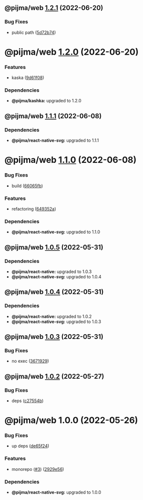 ## @pijma/web [1.2.1](https://github.com/qiwi/pijma-native/compare/@pijma/web@1.2.0...@pijma/web@1.2.1) (2022-06-20)


### Bug Fixes

* public path ([5d72b74](https://github.com/qiwi/pijma-native/commit/5d72b74479efce0b5db8570a3fd338d47c429c00))

# @pijma/web [1.2.0](https://github.com/qiwi/pijma-native/compare/@pijma/web@1.1.1...@pijma/web@1.2.0) (2022-06-20)


### Features

* kaska ([9d61f08](https://github.com/qiwi/pijma-native/commit/9d61f082fae96ea4c767257be107f657b8f6011a))





### Dependencies

* **@pijma/kashka:** upgraded to 1.2.0

## @pijma/web [1.1.1](https://github.com/qiwi/pijma-native/compare/@pijma/web@1.1.0...@pijma/web@1.1.1) (2022-06-08)





### Dependencies

* **@pijma/react-native-svg:** upgraded to 1.1.1

# @pijma/web [1.1.0](https://github.com/qiwi/pijma-native/compare/@pijma/web@1.0.5...@pijma/web@1.1.0) (2022-06-08)


### Bug Fixes

* build ([66065fb](https://github.com/qiwi/pijma-native/commit/66065fbd059def2bf3c989d30dcf03ddccce2c89))


### Features

* refactoring ([649352a](https://github.com/qiwi/pijma-native/commit/649352a76422457b95a215df33d72e2ff9134b1a))





### Dependencies

* **@pijma/react-native-svg:** upgraded to 1.1.0

## @pijma/web [1.0.5](https://github.com/qiwi/pijma-native/compare/@pijma/web@1.0.4...@pijma/web@1.0.5) (2022-05-31)





### Dependencies

* **@pijma/react-native:** upgraded to 1.0.3
* **@pijma/react-native-svg:** upgraded to 1.0.4

## @pijma/web [1.0.4](https://github.com/qiwi/pijma-native/compare/@pijma/web@1.0.3...@pijma/web@1.0.4) (2022-05-31)





### Dependencies

* **@pijma/react-native:** upgraded to 1.0.2
* **@pijma/react-native-svg:** upgraded to 1.0.3

## @pijma/web [1.0.3](https://github.com/qiwi/pijma-native/compare/@pijma/web@1.0.2...@pijma/web@1.0.3) (2022-05-31)


### Bug Fixes

* no exec ([3671929](https://github.com/qiwi/pijma-native/commit/36719296f34832466e4aea719fb948592fabab48))

## @pijma/web [1.0.2](https://github.com/qiwi/pijma-native/compare/@pijma/web@1.0.1...@pijma/web@1.0.2) (2022-05-27)


### Bug Fixes

* deps ([c27554b](https://github.com/qiwi/pijma-native/commit/c27554b0a49feea0953fac6970c907d2992fee32))

# @pijma/web 1.0.0 (2022-05-26)


### Bug Fixes

* up deps ([de65f24](https://github.com/qiwi/pijma-native/commit/de65f245cbd084ae6da6b99787859d3ba929c94b))


### Features

* monorepo ([#3](https://github.com/qiwi/pijma-native/issues/3)) ([2929e56](https://github.com/qiwi/pijma-native/commit/2929e569ab3c275b3d43e79b71c1f76311d06615))





### Dependencies

* **@pijma/react-native-svg:** upgraded to 1.0.0
